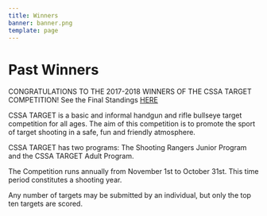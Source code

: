 ```yaml
---
title: Winners
banner: banner.png
template: page
---
```


# Past Winners

CONGRATULATIONS TO THE 2017-2018 WINNERS OF THE CSSA TARGET COMPETITION! See the Final Standings [HERE](http://cssa-cila.org/wp-content-cssa/uploads/2018/12/CSSA-Target-Competition-Final-Standings-2017-2018-2.pdf)

CSSA TARGET is a basic and informal handgun and rifle bullseye target competition for all ages. The aim of this competition is to promote the sport of target shooting in a safe, fun and friendly atmosphere.

CSSA TARGET has two programs: The Shooting Rangers Junior Program and the CSSA TARGET Adult Program.

The Competition runs annually from November 1st to October 31st.  This time period constitutes a shooting year.

Any number of targets may be submitted by an individual, but only the top ten targets are scored.

